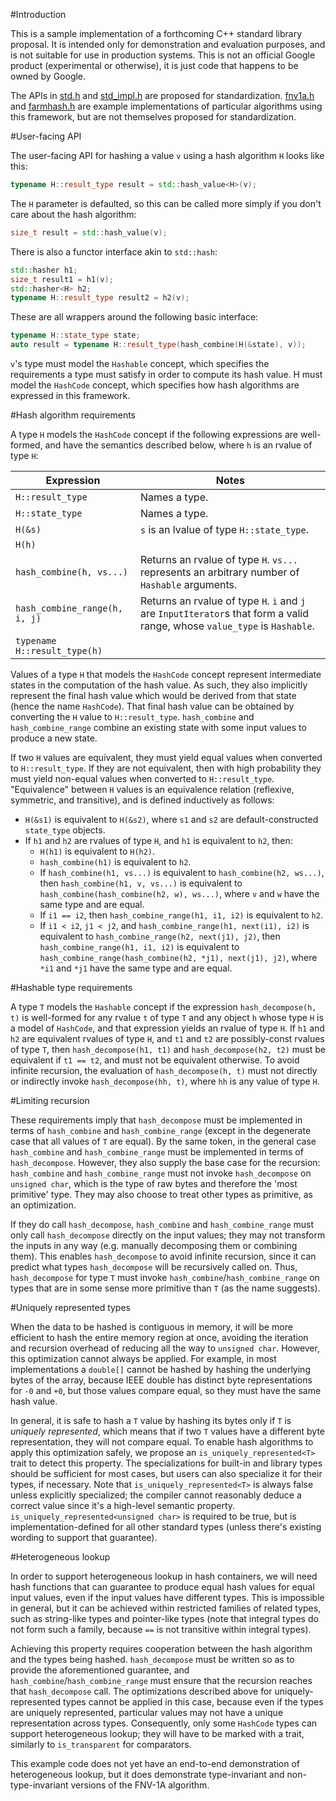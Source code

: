 #Introduction

This is a sample implementation of a forthcoming C++ standard library
proposal. It is intended only for demonstration and evaluation purposes,
and is not suitable for use in production systems. This is not an official
Google product (experimental or otherwise), it is just code that happens
to be owned by Google.

The APIs in [std.h](std.h) and [std_impl.h](std-impl.h) are proposed for
standardization. [fnv1a.h](fnv1a.h) and [farmhash.h](farmhash.h) are example
implementations of particular algorithms using this framework, but are not
themselves proposed for standardization.

#User-facing API

The user-facing API for hashing a value `v` using a hash algorithm `H` looks
like this:

```C++
typename H::result_type result = std::hash_value<H>(v);
```

The `H` parameter is defaulted, so this can be called more simply if you
don't care about the hash algorithm:

```C++
size_t result = std::hash_value(v);
```

There is also a functor interface akin to `std::hash`:

```C++
std::hasher h1;
size_t result1 = h1(v);
std::hasher<H> h2;
typename H::result_type result2 = h2(v);
```

These are all wrappers around the following basic interface:

```C++
typename H::state_type state;
auto result = typename H::result_type(hash_combine(H(&state), v));
```

`v`'s type must model the `Hashable` concept, which specifies the requirements
a type must satisfy in order to compute its hash value. H must model the
`HashCode` concept, which specifies how hash algorithms are expressed in
this framework.

#Hash algorithm requirements

A type `H` models the `HashCode` concept if the following expressions are
well-formed, and have the semantics described below, where `h` is an rvalue of
type `H`:

Expression | Notes
---------- | -----
`H::result_type` | Names a type.
`H::state_type` | Names a type.
`H(&s)` | `s` is an lvalue of type `H::state_type`.
`H(h)` |
`hash_combine(h, vs...)` | Returns an rvalue of type `H`. `vs...` represents an arbitrary number of `Hashable` arguments.
`hash_combine_range(h, i, j)` | Returns an rvalue of type `H`. `i` and `j` are `InputIterator`s that form a valid range, whose `value_type` is `Hashable`.
`typename H::result_type(h)` |

Values of a type `H` that models the `HashCode` concept represent intermediate
states in the computation of the hash value. As such, they also implicitly
represent the final hash value which would be derived from that state (hence
the name `HashCode`). That final hash value can be obtained by converting the
`H` value to `H::result_type`. `hash_combine` and `hash_combine_range` combine
an existing state with some input values to produce a new state.

If two `H` values are equivalent, they must yield equal values when converted
to `H::result_type`. If they are not equivalent, then with high probability
they must yield non-equal values when converted to `H::result_type`.
"Equivalence" between `H` values is an equivalence relation (reflexive,
symmetric, and transitive), and is defined inductively as follows:

* `H(&s1)` is equivalent to `H(&s2)`, where `s1` and `s2` are
  default-constructed `state_type` objects.
* If `h1` and `h2` are rvalues of type `H`, and `h1` is equivalent to `h2`,
  then:
  * `H(h1)` is equivalent to `H(h2)`.
  * `hash_combine(h1)` is equivalent to `h2`.
  * If `hash_combine(h1, vs...)` is equivalent to `hash_combine(h2, ws...)`,
    then `hash_combine(h1, v, vs...)` is equivalent to 
    `hash_combine(hash_combine(h2, w), ws...)`, where `v` and `w` have the same
    type and are equal.
  * If `i1 == i2`, then `hash_combine_range(h1, i1, i2)` is equivalent to `h2`.
  * If `i1 < i2`, `j1 < j2`, and `hash_combine_range(h1, next(i1), i2)` is
    equivalent to `hash_combine_range(h2, next(j1), j2)`, then
    `hash_combine_range(h1, i1, i2)` is equivalent to
    `hash_combine_range(hash_combine(h2, *j1), next(j1), j2)`,
    where `*i1` and `*j1` have the same type and are equal.

#Hashable type requirements

A type `T` models the `Hashable` concept if the expression
`hash_decompose(h, t)` is well-formed for any rvalue `t` of type `T` and
any object `h` whose type `H` is a model of `HashCode`, and that expression
yields an rvalue of type `H`. If `h1` and `h2` are equivalent rvalues of
type `H`, and `t1` and `t2` are possibly-const rvalues of type `T`, then
`hash_decompose(h1, t1)` and `hash_decompose(h2, t2)` must be equivalent if
`t1 == t2`, and must not be equivalent otherwise. To avoid infinite
recursion, the evaluation of `hash_decompose(h, t)` must not directly or
indirectly invoke `hash_decompose(hh, t)`, where `hh` is any value of type `H`.

#Limiting recursion

These requirements imply that `hash_decompose` must be implemented in terms of
`hash_combine` and `hash_combine_range` (except in the degenerate case that
all values of `T` are equal). By the same token, in the general case
`hash_combine` and `hash_combine_range` must be implemented in terms of
`hash_decompose`. However, they also supply the base case for the recursion:
`hash_combine` and `hash_combine_range` must not invoke `hash_decompose` on
`unsigned char`, which is the type of raw bytes and therefore the 'most
primitive' type. They may also choose to treat other types as primitive, as
an optimization.

If they do call `hash_decompose`, `hash_combine` and `hash_combine_range`
must only call `hash_decompose` directly on the input values; they may not
transform the inputs in any way (e.g. manually decomposing them or combining
them). This enables `hash_decompose` to avoid infinite recursion, since it
can predict what types `hash_decompose` will be recursively called on. Thus,
`hash_decompose` for type `T` must invoke `hash_combine`/`hash_combine_range`
on types that are in some sense more primitive than `T` (as the name suggests).

#Uniquely represented types

When the data to be hashed is contiguous in memory, it will be more efficient
to hash the entire memory region at once, avoiding the iteration and recursion
overhead of reducing all the way to `unsigned char`. However, this optimization
cannot always be applied. For example, in most implementations a `double[]`
cannot be hashed by hashing the underlying bytes of the array, because
IEEE double has distinct byte representations for `-0` and `+0`, but those
values compare equal, so they must have the same hash value.

In general, it is safe to hash a `T` value by hashing its bytes only if `T` is
*uniquely represented*, which means that if two `T` values have a different
byte representation, they will not compare equal. To enable hash algorithms
to apply this optimization safely, we propose an `is_uniquely_represented<T>`
trait to detect this property. The specializations for built-in and
library types should be sufficient for most cases, but users can also
specialize it for their types, if necessary. Note that
`is_uniquely_represented<T>` is always false unless explicitly specialized;
the compiler cannot reasonably deduce a correct value since it's a
high-level semantic property. `is_uniquely_represented<unsigned char>` is
required to be true, but is implementation-defined for all other
standard types (unless there's existing wording to support that guarantee).

#Heterogeneous lookup

In order to support heterogeneous lookup in hash containers, we will need
hash functions that can guarantee to produce equal hash values for equal
input values, even if the input values have different types. This is
impossible in general, but it can be achieved within restricted families
of related types, such as string-like types and pointer-like types
(note that integral types do not form such a family, because `==` is not
transitive within integral types).

Achieving this property requires cooperation between the hash algorithm
and the types being hashed. `hash_decompose` must be written so as to provide
the aforementioned guarantee, and `hash_combine`/`hash_combine_range` must
ensure that the recursion reaches that `hash_decompose` call. The optimizations
described above for uniquely-represented types cannot be applied in
this case, because even if the types are uniquely represented, particular
values may not have a unique representation across types. Consequently,
only some `HashCode` types can support heterogeneous lookup; they will
have to be marked with a trait, similarly to `is_transparent` for comparators.

This example code does not yet have an end-to-end demonstration of
heterogeneous lookup, but it does demonstrate type-invariant and
non-type-invariant versions of the FNV-1A algorithm.

